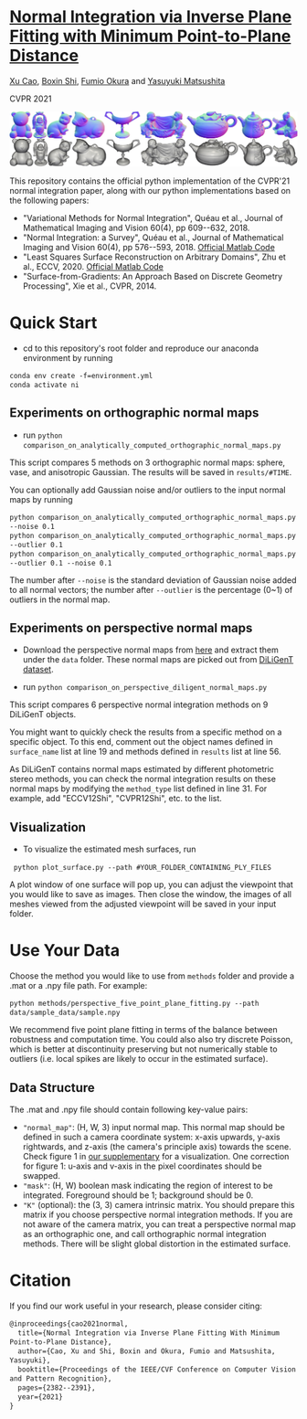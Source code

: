 # [Normal Integration via Inverse Plane Fitting with Minimum Point-to-Plane Distance](https://openaccess.thecvf.com/content/CVPR2021/html/Cao_Normal_Integration_via_Inverse_Plane_Fitting_With_Minimum_Point-to-Plane_Distance_CVPR_2021_paper.html)

[Xu Cao](https://hoshino042.github.io/homepage/), [Boxin Shi](http://alumni.media.mit.edu/~shiboxin/), [Fumio Okura](http://alumni.media.mit.edu/~shiboxin/) and [Yasuyuki Matsushita](http://www-infobiz.ist.osaka-u.ac.jp/en/member/matsushita/)

CVPR 2021

![](teaser.png)

This repository contains the official python implementation of the CVPR'21 normal integration paper, along with our python implementations based on the following papers:
- "Variational Methods for Normal Integration", Quéau et al., Journal of Mathematical Imaging and Vision 60(4), pp 609--632, 2018. 
- "Normal Integration: a Survey", Quéau et al., Journal of Mathematical Imaging and Vision 60(4), pp 576--593, 2018. [Official Matlab Code](https://github.com/yqueau/normal_integration)
- "Least Squares Surface Reconstruction on Arbitrary Domains", Zhu et al., ECCV, 2020. [Official Matlab Code](https://github.com/waps101/LSQSurfaceReconstruction)
- "Surface-from-Gradients: An Approach Based on Discrete Geometry Processing", Xie et al., CVPR, 2014.
# Quick Start 
 - cd to this repository's root folder and reproduce our anaconda environment by running
 
 ```
 conda env create -f=environment.yml 
 conda activate ni
 ```
 
 ## Experiments on orthographic normal maps
 - run ```python comparison_on_analytically_computed_orthographic_normal_maps.py```
 
 This script compares 5 methods on 3 orthographic normal maps: sphere, vase, and anisotropic Gaussian.
 The results will be saved in `results/#TIME`.
 
 You can optionally add Gaussian noise and/or outliers to the input normal maps by running

  ```
  python comparison_on_analytically_computed_orthographic_normal_maps.py --noise 0.1
  python comparison_on_analytically_computed_orthographic_normal_maps.py --outlier 0.1
  python comparison_on_analytically_computed_orthographic_normal_maps.py --outlier 0.1 --noise 0.1
  ```
  The number after `--noise` is the standard deviation of Gaussian noise added to all normal vectors; the number after `--outlier` is the percentage (0~1) of outliers in the normal map.

## Experiments on perspective normal maps
- Download the perspective normal maps from [here](https://drive.google.com/file/d/13OpuH6MwM7-itXeLxO6WO8VhQTcKexHh/view?usp=sharing) and extract them under the `data` folder. 
These normal maps are picked out from [DiLiGenT dataset](https://sites.google.com/site/photometricstereodata/single?authuser=0).

- run ```python comparison_on_perspective_diligent_normal_maps.py```

This script compares 6 perspective normal integration methods on 9 DiLiGenT objects. 

You might want to quickly check the results from a specific method on a specific object.
To this end, comment out the object names defined in `surface_name` list at line 19 and methods defined in `results` list at line 56.

As DiLiGenT contains normal maps estimated by different photometric stereo methods, 
you can check the normal integration results on these normal maps by modifying the `method_type` list defined in line 31.
For example, add "ECCV12Shi", "CVPR12Shi", etc. to the list.


## Visualization

- To visualize the estimated mesh surfaces, run

``` python plot_surface.py --path #YOUR_FOLDER_CONTAINING_PLY_FILES```

A plot window of one surface will pop up, you can adjust the viewpoint that you would like to save as images.
Then close the window, the images of all meshes viewed from the adjusted viewpoint will be saved in your input folder. 

# Use Your Data

Choose the method you would like to use from `methods` folder and provide a .mat or a .npy file path.
For example:

```
python methods/perspective_five_point_plane_fitting.py --path data/sample_data/sample.npy
```

We recommend five point plane fitting in terms of the balance between robustness and computation time.
You could also also try discrete Poisson, which is better at discontinuity preserving but not numerically stable to outliers (i.e. local spikes are likely to occur in the estimated surface).

## Data Structure
The .mat and .npy file should contain following key-value pairs:
- `"normal_map"`: (H, W, 3) input normal map. This normal map should be defined in such a camera coordinate system: x-axis upwards, y-axis rightwards, and z-axis (the camera's principle axis) towards the scene. 
Check figure 1 in [our supplementary](https://openaccess.thecvf.com/content/CVPR2021/supplemental/Cao_Normal_Integration_via_CVPR_2021_supplemental.pdf) for a visualization. One correction for figure 1: u-axis and v-axis in the pixel coordinates should be swapped. 
- `"mask"`: (H, W) boolean mask indicating the region of interest to be integrated. Foreground should be 1; background should be 0.
- `"K"` (optional): the (3, 3) camera intrinsic matrix. You should prepare this matrix if you choose perspective normal integration methods. 
If you are not aware of the camera matrix, you can treat a perspective normal map as an orthographic one, and call orthographic normal integration methods.
There will be slight global distortion in the estimated surface.

# Citation
If you find our work useful in your research, please consider citing:
```
@inproceedings{cao2021normal,
  title={Normal Integration via Inverse Plane Fitting With Minimum Point-to-Plane Distance},
  author={Cao, Xu and Shi, Boxin and Okura, Fumio and Matsushita, Yasuyuki},
  booktitle={Proceedings of the IEEE/CVF Conference on Computer Vision and Pattern Recognition},
  pages={2382--2391},
  year={2021}
}
```

